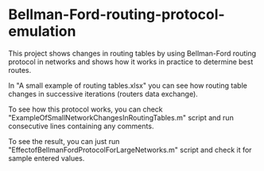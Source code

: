 # Bellman-Ford-routing-protocol-emulation

This project shows changes in routing tables by using Bellman-Ford routing protocol in networks and shows how it works in practice to determine best routes.

In "A small example of routing tables.xlsx" you can see how routing table changes in successive iterations (routers data exchange). 

To see how this protocol works, you can check "ExampleOfSmallNetworkChangesInRoutingTables.m" script and run consecutive lines containing any comments.

To see the result, you can just run "EffectofBellmanFordProtocolForLargeNetworks.m" script and check it for sample entered values.
